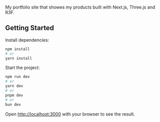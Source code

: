 My portfolio site that showes my products built with Next.js, Three.js and R3F.

## Getting Started

Install dependencies:
```bash
npm install
# or
yarn install
```

Start the project:
```bash
npm run dev
# or
yarn dev
# or
pnpm dev
# or
bun dev
```

Open [http://localhost:3000](http://localhost:3000) with your browser to see the result.
